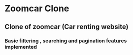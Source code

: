 # Zoomcar Clone

## Clone of zoomcar (Car renting website)

### Basic filtering , searching and pagination features implemented

